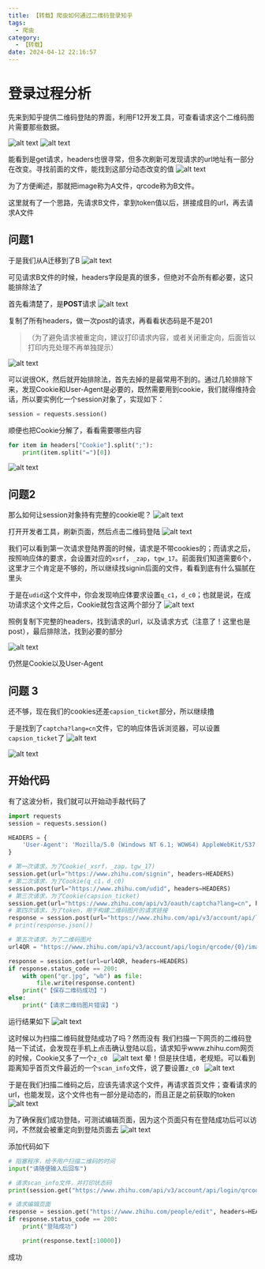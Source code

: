 ```yaml
---
title: 【转载】爬虫如何通过二维码登录知乎
tags:
  - 爬虫
category:
  - 【转载】
date: 2024-04-12 22:16:57
---
```


# 登录过程分析

先来到知乎提供二维码登陆的界面，利用F12开发工具，可查看请求这个二维码图片需要那些数据。

![alt text](zhihu-login-qr-code/image.png)
![alt text](zhihu-login-qr-code/image-1.png)

能看到是get请求，headers也很寻常，但多次刷新可发现请求的url地址有一部分在改变。寻找前面的文件，能找到这部分动态改变的值 
![alt text](zhihu-login-qr-code/image-2.png)

为了方便阐述，那就把image称为A文件，qrcode称为B文件。

这里就有了一个思路，先请求B文件，拿到token值以后，拼接成目的url，再去请求A文件

## 问题1

于是我们从A迁移到了B
![alt text](zhihu-login-qr-code/image-3.png)

可见请求B文件的时候，headers字段是真的很多，但绝对不会所有都必要，这只能排除法了

首先看清楚了，是**POST**请求
 ![alt text](zhihu-login-qr-code/image-4.png)

复制了所有headers，做一次post的请求，再看看状态码是不是201

> （为了避免请求被重定向，建议打印请求内容，或者关闭重定向，后面皆以打印内充处理不再单独提示）

![alt text](zhihu-login-qr-code/image-5.png)

可以说很OK，然后就开始排除法，首先去掉的是最常用不到的。通过几轮排除下来，发现Cookie和User-Agent是必要的，既然需要用到cookie，我们就得维持会话，所以要实例化一个session对象了，实现如下： 

```python 
session = requests.session()
```

顺便也把Cookie分解了，看看需要哪些内容

```python
for item in headers["Cookie"].split(";"):
    print(item.split("=")[0])
```

 ![alt text](zhihu-login-qr-code/image-6.png)

## 问题2
那么如何让session对象持有完整的cookie呢？
 ![alt text](zhihu-login-qr-code/image-7.png)

打开开发者工具，刷新页面，然后点击二维码登陆
![alt text](zhihu-login-qr-code/image-8.png)

我们可以看到第一次请求登陆界面的时候，请求是不带cookies的；而请求之后，按照响应体的要求，会设置对应的`xsrf`，`_zap`，`tgw_17`。前面我们知道需要6个，这里才三个肯定是不够的，所以继续找signin后面的文件，看看到底有什么猫腻在里头

于是在`udid`这个文件中，你会发现响应体要求设置`q_c1`，`d_c0`；也就是说，在成功请求这个文件之后，Cookie就包含这两个部分了 
 ![alt text](zhihu-login-qr-code/image-9.png)


照例复制下完整的headers，找到请求的url，以及请求方式（注意了！这里也是post），最后排除法，找到必要的部分

![alt text](zhihu-login-qr-code/image-10.png)

仍然是Cookie以及User-Agent

## 问题 3 
还不够，现在我们的cookies还差`capsion_ticket`部分，所以继续撸

于是找到了`captcha?lang=cn`文件，它的响应体告诉浏览器，可以设置`capsion_ticket`了 
 ![alt text](zhihu-login-qr-code/image-11.png)


![alt text](zhihu-login-qr-code/image-12.png)

## 开始代码
有了这波分析，我们就可以开始动手敲代码了



```python
import requests
session = requests.session()

HEADERS = {
    'User-Agent': 'Mozilla/5.0 (Windows NT 6.1; WOW64) AppleWebKit/537.36 \ (KHTML, like Gecko) Chrome/68.0.3440.84 Safari/537.36'
}

# 第一次请求，为了Cookie(_xsrf，_zap，tgw_17)
session.get(url="https://www.zhihu.com/signin", headers=HEADERS)
# 第二次请求，为了Cookie(q_c1，d_c0)
session.post(url="https://www.zhihu.com/udid", headers=HEADERS)
# 第三次请求，为了Cookie(capsion_ticket)
session.get(url="https://www.zhihu.com/api/v3/oauth/captcha?lang=cn", headers=HEADERS)
# 第四次请求，为了token，用于构建二维码图片的请求链接
response = session.post(url="https://www.zhihu.com/api/v3/account/api/login/qrcode", headers=HEADERS)
# print(response.json())

# 第五次请求，为了二维码图片
url4QR = "https://www.zhihu.com/api/v3/account/api/login/qrcode/{0}/image".format(response.json().get("token"))

response = session.get(url=url4QR, headers=HEADERS)
if response.status_code == 200:
    with open("qr.jpg", "wb") as file:
        file.write(response.content)
    print("【保存二维码成功】")
else:
    print("【请求二维码图片错误】")
```

运行结果如下 
![alt text](zhihu-login-qr-code/image-13.png)

这时候以为扫描二维码就登陆成功了吗？然而没有 
 我们扫描一下网页的二维码登陆一下试试，会发现在手机上点击确认登陆以后，请求知乎www.zhihu.com网页的时候，Cookie又多了一个`z_c0 `
 ![alt text](zhihu-login-qr-code/image-14.png)
晕！但是扶住墙，老规矩。可以看到距离知乎首页文件最近的一个`scan_info`文件，说了要设置`z_c0 `
 ![alt text](zhihu-login-qr-code/image-15.png)

于是在我们扫描二维码之后，应该先请求这个文件，再请求首页文件；查看请求的url，也能发现，这个文件也有一部分是动态的，而且正是之前获取的token 
 ![alt text](zhihu-login-qr-code/image-17.png)

为了确保我们成功登陆，可测试编辑页面，因为这个页面只有在登陆成功后可以访问，不然就会被重定向到登陆页面去 
 ![alt text](zhihu-login-qr-code/image-18.png)

添加代码如下
```python
# 阻塞程序，给予用户扫描二维码的时间
input("请随便输入后回车")

# 请求scan_info文件，并打印状态码
print(session.get("https://www.zhihu.com/api/v3/account/api/login/qrcode/{0}/scan_info".format(token), headers=HEADERS).status_code)

# 请求编辑页面
response = session.get("https://www.zhihu.com/people/edit", headers=HEADERS, allow_redirects=False)
if response.status_code == 200:
    print("登陆成功")

    print(response.text[:10000])
```




成功
